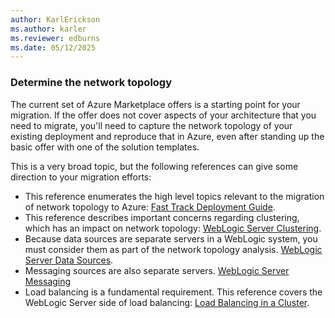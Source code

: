 ```yaml
---
author: KarlErickson
ms.author: karler
ms.reviewer: edburns
ms.date: 05/12/2025
---
```


### Determine the network topology

The current set of Azure Marketplace offers is a starting point for your migration. If the offer does not cover aspects of your architecture that you need to migrate, you'll need to capture the network topology of your existing deployment and reproduce that in Azure, even after standing up the basic offer with one of the solution templates.

This is a very broad topic, but the following references can give some direction to your migration efforts:

* This reference enumerates the high level topics relevant to the migration of network topology to Azure: [Fast Track Deployment Guide](https://docs.oracle.com/en/middleware/fusion-middleware/weblogic-server/14.1.2/intro/deploying.html#GUID-E0BE4A3E-44CD-4C95-9540-7A850BF02F6A).
* This reference describes important concerns regarding clustering, which has an impact on network topology: [WebLogic Server Clustering](https://docs.oracle.com/en/middleware/fusion-middleware/weblogic-server/14.1.2/intro/clustering.html#GUID-E39A18C2-B990-485F-BFB1-0549250FABFE).
* Because data sources are separate servers in a WebLogic system, you must consider them as part of the network topology analysis. [WebLogic Server Data Sources](https://docs.oracle.com/en/middleware/fusion-middleware/weblogic-server/14.1.2/intro/jdbc.html).
* Messaging sources are also separate servers. [WebLogic Server Messaging](https://docs.oracle.com/en/middleware/fusion-middleware/weblogic-server/14.1.2/intro/jms.html)
* Load balancing is a fundamental requirement. This reference covers the WebLogic Server side of load balancing: [Load Balancing in a Cluster](https://docs.oracle.com/en/middleware/fusion-middleware/weblogic-server/14.1.2/intro/clustering.html).
